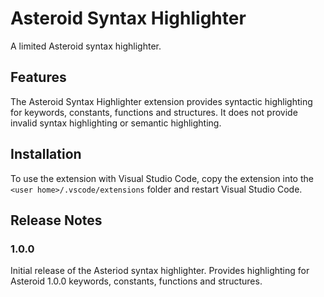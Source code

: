 # Asteroid Syntax Highlighter

A limited Asteroid syntax highlighter.

## Features

The Asteroid Syntax Highlighter extension provides syntactic highlighting for keywords, constants, functions and structures. It does not provide invalid syntax highlighting or semantic highlighting.

## Installation

To use the extension with Visual Studio Code, copy the extension into the `<user home>/.vscode/extensions` folder and restart Visual Studio Code.

## Release Notes

### 1.0.0

Initial release of the Asteriod syntax highlighter. Provides highlighting for Asteroid 1.0.0 keywords, constants, functions and structures.
